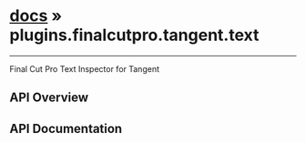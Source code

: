 # [docs](index.md) » plugins.finalcutpro.tangent.text
---

Final Cut Pro Text Inspector for Tangent

## API Overview

## API Documentation

